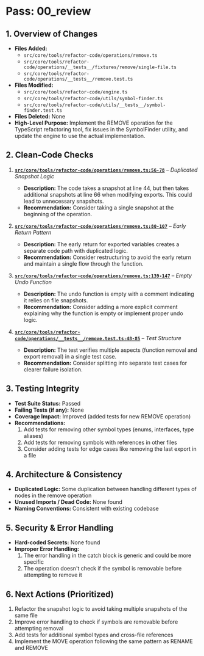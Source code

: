 # Pass: 00_review

## 1. Overview of Changes

- **Files Added:**
    - `src/core/tools/refactor-code/operations/remove.ts`
    - `src/core/tools/refactor-code/operations/__tests__/fixtures/remove/single-file.ts`
    - `src/core/tools/refactor-code/operations/__tests__/remove.test.ts`
- **Files Modified:**
    - `src/core/tools/refactor-code/engine.ts`
    - `src/core/tools/refactor-code/utils/symbol-finder.ts`
    - `src/core/tools/refactor-code/utils/__tests__/symbol-finder.test.ts`
- **Files Deleted:** None
- **High-Level Purpose:** Implement the REMOVE operation for the TypeScript refactoring tool, fix issues in the SymbolFinder utility, and update the engine to use the actual implementation.

## 2. Clean-Code Checks

1. **[`src/core/tools/refactor-code/operations/remove.ts:56-78`](src/core/tools/refactor-code/operations/remove.ts:56-78)** – _Duplicated Snapshot Logic_

    - **Description:** The code takes a snapshot at line 44, but then takes additional snapshots at line 66 when modifying exports. This could lead to unnecessary snapshots.
    - **Recommendation:** Consider taking a single snapshot at the beginning of the operation.

2. **[`src/core/tools/refactor-code/operations/remove.ts:80-107`](src/core/tools/refactor-code/operations/remove.ts:80-107)** – _Early Return Pattern_

    - **Description:** The early return for exported variables creates a separate code path with duplicated logic.
    - **Recommendation:** Consider restructuring to avoid the early return and maintain a single flow through the function.

3. **[`src/core/tools/refactor-code/operations/remove.ts:139-147`](src/core/tools/refactor-code/operations/remove.ts:139-147)** – _Empty Undo Function_

    - **Description:** The undo function is empty with a comment indicating it relies on file snapshots.
    - **Recommendation:** Consider adding a more explicit comment explaining why the function is empty or implement proper undo logic.

4. **[`src/core/tools/refactor-code/operations/__tests__/remove.test.ts:48-85`](src/core/tools/refactor-code/operations/__tests__/remove.test.ts:48-85)** – _Test Structure_
    - **Description:** The test verifies multiple aspects (function removal and export removal) in a single test case.
    - **Recommendation:** Consider splitting into separate test cases for clearer failure isolation.

## 3. Testing Integrity

- **Test Suite Status:** Passed
- **Failing Tests (if any):** None
- **Coverage Impact:** Improved (added tests for new REMOVE operation)
- **Recommendations:**
    1. Add tests for removing other symbol types (enums, interfaces, type aliases)
    2. Add tests for removing symbols with references in other files
    3. Consider adding tests for edge cases like removing the last export in a file

## 4. Architecture & Consistency

- **Duplicated Logic:** Some duplication between handling different types of nodes in the remove operation
- **Unused Imports / Dead Code:** None found
- **Naming Conventions:** Consistent with existing codebase

## 5. Security & Error Handling

- **Hard-coded Secrets:** None found
- **Improper Error Handling:**
    1. The error handling in the catch block is generic and could be more specific
    2. The operation doesn't check if the symbol is removable before attempting to remove it

## 6. Next Actions (Prioritized)

1. Refactor the snapshot logic to avoid taking multiple snapshots of the same file
2. Improve error handling to check if symbols are removable before attempting removal
3. Add tests for additional symbol types and cross-file references
4. Implement the MOVE operation following the same pattern as RENAME and REMOVE
